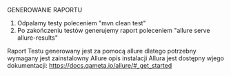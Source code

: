 GENEROWANIE RAPORTU
1. Odpalamy testy poleceniem "mvn clean test"
2. Po zakończeniu testów generujemy raport poleceniem "allure serve allure-results"

Raport Testu generowany jest za pomocą allure dlatego potrzebny wymagany jest zainstalowny Allure
opis instalacji Allura jest dostępny wjego dokumentacji: https://docs.qameta.io/allure/#_get_started
